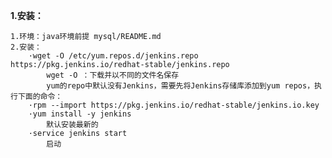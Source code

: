 
**1.安装：**

    1.环境：java环境前提 mysql/README.md
    2.安装：
        ·wget -O /etc/yum.repos.d/jenkins.repo https://pkg.jenkins.io/redhat-stable/jenkins.repo 
            wget -O ：下载并以不同的文件名保存
            yum的repo中默认没有Jenkins，需要先将Jenkins存储库添加到yum repos，执行下面的命令：
        ·rpm --import https://pkg.jenkins.io/redhat-stable/jenkins.io.key
        ·yum install -y jenkins 
            默认安装最新的
        ·service jenkins start  
            启动